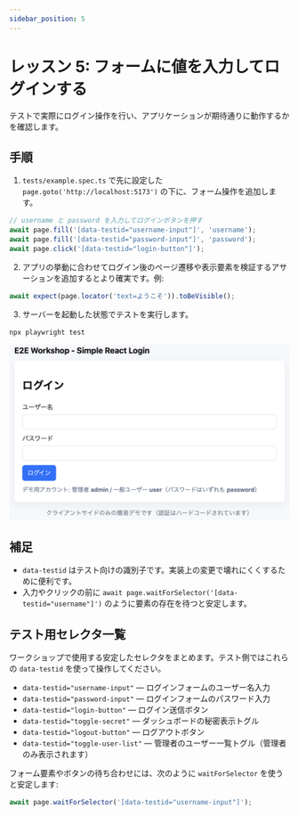 ```yaml
---
sidebar_position: 5
---
```


# レッスン 5: フォームに値を入力してログインする

テストで実際にログイン操作を行い、アプリケーションが期待通りに動作するかを確認します。

## 手順

1. `tests/example.spec.ts` で先に設定した `page.goto('http://localhost:5173')` の下に、フォーム操作を追加します。

```typescript
// username と password を入力してログインボタンを押す
await page.fill('[data-testid="username-input"]', 'username');
await page.fill('[data-testid="password-input"]', 'password');
await page.click('[data-testid="login-button"]');
```

2. アプリの挙動に合わせてログイン後のページ遷移や表示要素を検証するアサーションを追加するとより確実です。例:

```typescript
await expect(page.locator('text=ようこそ')).toBeVisible();
```

3. サーバーを起動した状態でテストを実行します。

```bash
npx playwright test
```

![](img/009.png)

## 補足
- `data-testid` はテスト向けの識別子です。実装上の変更で壊れにくくするために便利です。
- 入力やクリックの前に `await page.waitForSelector('[data-testid="username"]')` のように要素の存在を待つと安定します。

## テスト用セレクタ一覧

ワークショップで使用する安定したセレクタをまとめます。テスト側ではこれらの `data-testid` を使って操作してください。

- `data-testid="username-input"` — ログインフォームのユーザー名入力
- `data-testid="password-input"` — ログインフォームのパスワード入力
- `data-testid="login-button"` — ログイン送信ボタン
- `data-testid="toggle-secret"` — ダッシュボードの秘密表示トグル
- `data-testid="logout-button"` — ログアウトボタン
- `data-testid="toggle-user-list"` — 管理者のユーザー一覧トグル（管理者のみ表示されます）

フォーム要素やボタンの待ち合わせには、次のように `waitForSelector` を使うと安定します:

```typescript
await page.waitForSelector('[data-testid="username-input"]');
```
